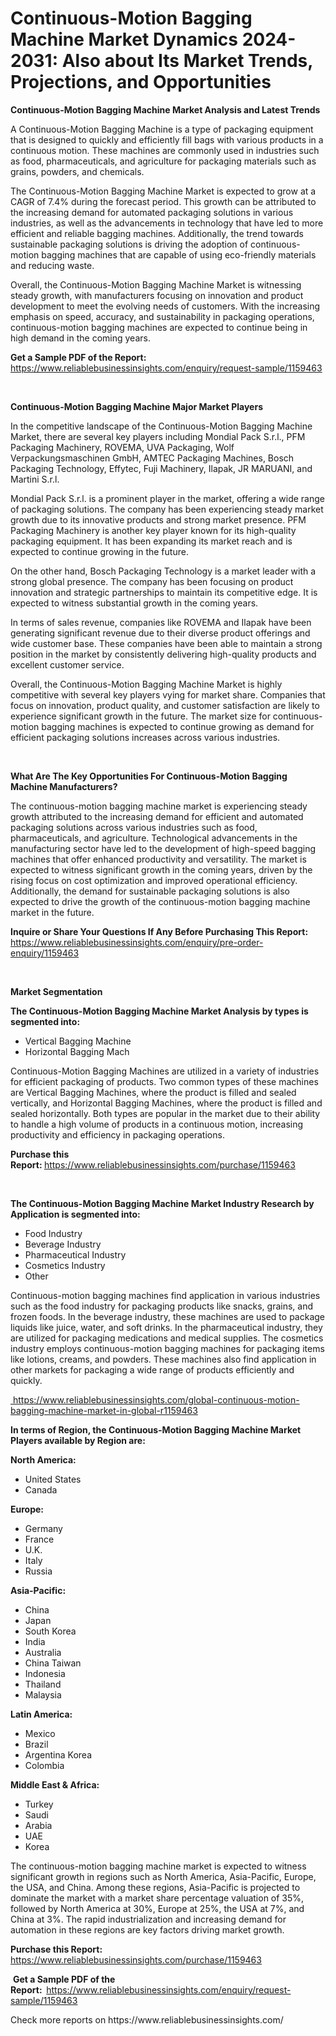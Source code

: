 <p><h1>Continuous-Motion Bagging Machine Market Dynamics 2024-2031: Also about Its Market Trends, Projections, and Opportunities</h1></p><p><strong>Continuous-Motion Bagging Machine Market Analysis and Latest Trends</strong></p>
<p><p>A Continuous-Motion Bagging Machine is a type of packaging equipment that is designed to quickly and efficiently fill bags with various products in a continuous motion. These machines are commonly used in industries such as food, pharmaceuticals, and agriculture for packaging materials such as grains, powders, and chemicals.</p><p>The Continuous-Motion Bagging Machine Market is expected to grow at a CAGR of 7.4% during the forecast period. This growth can be attributed to the increasing demand for automated packaging solutions in various industries, as well as the advancements in technology that have led to more efficient and reliable bagging machines. Additionally, the trend towards sustainable packaging solutions is driving the adoption of continuous-motion bagging machines that are capable of using eco-friendly materials and reducing waste.</p><p>Overall, the Continuous-Motion Bagging Machine Market is witnessing steady growth, with manufacturers focusing on innovation and product development to meet the evolving needs of customers. With the increasing emphasis on speed, accuracy, and sustainability in packaging operations, continuous-motion bagging machines are expected to continue being in high demand in the coming years.</p></p>
<p><strong>Get a Sample PDF of the Report:&nbsp;</strong> <a href="https://www.reliablebusinessinsights.com/enquiry/request-sample/1159463">https://www.reliablebusinessinsights.com/enquiry/request-sample/1159463</a></p>
<p>&nbsp;</p>
<p><strong>Continuous-Motion Bagging Machine Major Market Players</strong></p>
<p><p>In the competitive landscape of the Continuous-Motion Bagging Machine Market, there are several key players including Mondial Pack S.r.l., PFM Packaging Machinery, ROVEMA, UVA Packaging, Wolf Verpackungsmaschinen GmbH, AMTEC Packaging Machines, Bosch Packaging Technology, Effytec, Fuji Machinery, Ilapak, JR MARUANI, and Martini S.r.l.</p><p>Mondial Pack S.r.l. is a prominent player in the market, offering a wide range of packaging solutions. The company has been experiencing steady market growth due to its innovative products and strong market presence. PFM Packaging Machinery is another key player known for its high-quality packaging equipment. It has been expanding its market reach and is expected to continue growing in the future.</p><p>On the other hand, Bosch Packaging Technology is a market leader with a strong global presence. The company has been focusing on product innovation and strategic partnerships to maintain its competitive edge. It is expected to witness substantial growth in the coming years.</p><p>In terms of sales revenue, companies like ROVEMA and Ilapak have been generating significant revenue due to their diverse product offerings and wide customer base. These companies have been able to maintain a strong position in the market by consistently delivering high-quality products and excellent customer service.</p><p>Overall, the Continuous-Motion Bagging Machine Market is highly competitive with several key players vying for market share. Companies that focus on innovation, product quality, and customer satisfaction are likely to experience significant growth in the future. The market size for continuous-motion bagging machines is expected to continue growing as demand for efficient packaging solutions increases across various industries.</p></p>
<p>&nbsp;</p>
<p><strong>What Are The Key Opportunities For Continuous-Motion Bagging Machine Manufacturers?</strong></p>
<p><p>The continuous-motion bagging machine market is experiencing steady growth attributed to the increasing demand for efficient and automated packaging solutions across various industries such as food, pharmaceuticals, and agriculture. Technological advancements in the manufacturing sector have led to the development of high-speed bagging machines that offer enhanced productivity and versatility. The market is expected to witness significant growth in the coming years, driven by the rising focus on cost optimization and improved operational efficiency. Additionally, the demand for sustainable packaging solutions is also expected to drive the growth of the continuous-motion bagging machine market in the future.</p></p>
<p><strong>Inquire or Share Your Questions If Any Before Purchasing This Report:</strong> <a href="https://www.reliablebusinessinsights.com/enquiry/pre-order-enquiry/1159463">https://www.reliablebusinessinsights.com/enquiry/pre-order-enquiry/1159463</a></p>
<p>&nbsp;</p>
<p><strong>Market Segmentation</strong></p>
<p><strong>The Continuous-Motion Bagging Machine Market Analysis by types is segmented into:</strong></p>
<p><ul><li>Vertical Bagging Machine</li><li>Horizontal Bagging Mach</li></ul></p>
<p><p>Continuous-Motion Bagging Machines are utilized in a variety of industries for efficient packaging of products. Two common types of these machines are Vertical Bagging Machines, where the product is filled and sealed vertically, and Horizontal Bagging Machines, where the product is filled and sealed horizontally. Both types are popular in the market due to their ability to handle a high volume of products in a continuous motion, increasing productivity and efficiency in packaging operations.</p></p>
<p><strong>Purchase this Report:&nbsp;</strong><a href="https://www.reliablebusinessinsights.com/purchase/1159463">https://www.reliablebusinessinsights.com/purchase/1159463</a></p>
<p>&nbsp;</p>
<p><strong>The Continuous-Motion Bagging Machine Market Industry Research by Application is segmented into:</strong></p>
<p><ul><li>Food Industry</li><li>Beverage Industry</li><li>Pharmaceutical Industry</li><li>Cosmetics Industry</li><li>Other</li></ul></p>
<p><p>Continuous-motion bagging machines find application in various industries such as the food industry for packaging products like snacks, grains, and frozen foods. In the beverage industry, these machines are used to package liquids like juice, water, and soft drinks. In the pharmaceutical industry, they are utilized for packaging medications and medical supplies. The cosmetics industry employs continuous-motion bagging machines for packaging items like lotions, creams, and powders. These machines also find application in other markets for packaging a wide range of products efficiently and quickly.</p></p>
<p><a href="https://www.reliablebusinessinsights.com/global-continuous-motion-bagging-machine-market-in-global-r1159463">&nbsp;https://www.reliablebusinessinsights.com/global-continuous-motion-bagging-machine-market-in-global-r1159463</a></p>
<p><strong>In terms of Region, the Continuous-Motion Bagging Machine Market Players available by Region are:</strong></p>
<p>
    <p> <strong> North America: </strong>
        <ul>
            <li>United States</li>
            <li>Canada</li>
        </ul>
        </p> 
    <p> <strong> Europe: </strong>
        <ul>
            <li>Germany</li>
            <li>France</li>
            <li>U.K.</li>
            <li>Italy</li>
            <li>Russia</li>
        </ul>
        </p> 
    <p> <strong> Asia-Pacific: </strong>
        <ul>
            <li>China</li>
            <li>Japan</li>
            <li>South Korea</li>
            <li>India</li>
            <li>Australia</li>
            <li>China Taiwan</li>
            <li>Indonesia</li>
            <li>Thailand</li>
            <li>Malaysia</li>
        </ul>
        </p> 
    <p> <strong> Latin America: </strong>
        <ul>
            <li>Mexico</li>
            <li>Brazil</li>
            <li>Argentina Korea</li>
            <li>Colombia</li>
        </ul>
        </p> 
    <p> <strong> Middle East & Africa: </strong>
        <ul>
            <li>Turkey</li>
            <li>Saudi</li>
            <li>Arabia</li>
            <li>UAE</li>
            <li>Korea</li>
        </ul>
    </p>
    </p>
<p><p>The continuous-motion bagging machine market is expected to witness significant growth in regions such as North America, Asia-Pacific, Europe, the USA, and China. Among these regions, Asia-Pacific is projected to dominate the market with a market share percentage valuation of 35%, followed by North America at 30%, Europe at 25%, the USA at 7%, and China at 3%. The rapid industrialization and increasing demand for automation in these regions are key factors driving market growth.</p></p>
<p><strong>Purchase this Report: </strong><a href="https://www.reliablebusinessinsights.com/purchase/1159463">https://www.reliablebusinessinsights.com/purchase/1159463</a></p>
<p>&nbsp;<strong>Get a Sample PDF of the Report:&nbsp;&nbsp;</strong><a href="https://www.reliablebusinessinsights.com/enquiry/request-sample/1159463">https://www.reliablebusinessinsights.com/enquiry/request-sample/1159463</a></p>
<p><strong></strong></p>
<p>Check more reports on https://www.reliablebusinessinsights.com/</p>